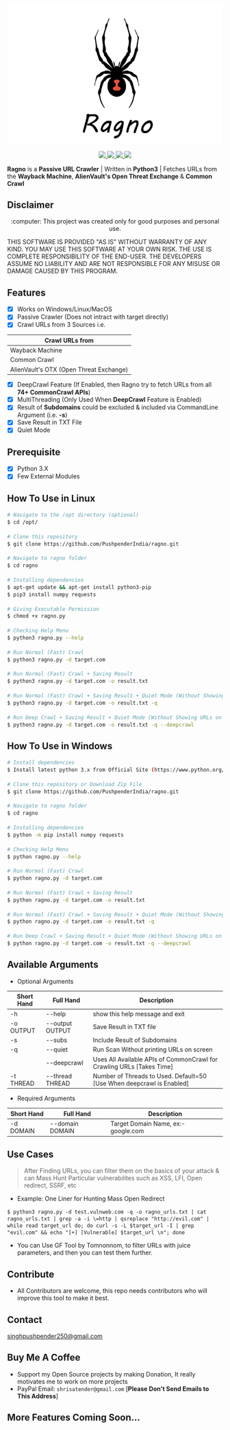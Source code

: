 <p align="center">
  <img src="https://github.com/PushpenderIndia/ragno/blob/master/img/ragno-logo.png" alt="Ragno Logo" />
</p>

<p align="center">
    <a href="https://python.org">
    <img src="https://img.shields.io/badge/Python-3.7-green.svg">
  </a>
  <a href="https://github.com/PushpenderIndia/ragno/blob/master/LICENSE">
    <img src="https://img.shields.io/badge/License-MIT-lightgrey.svg">
  </a>
  <a href="https://github.com/PushpenderIndia/ragno/releases">
    <img src="https://img.shields.io/badge/Release-1.0-blue.svg">
  </a>
    <a href="https://github.com/PushpenderIndia/ragno">
    <img src="https://img.shields.io/badge/Open%20Source-%E2%9D%A4-brightgreen.svg">
  </a>
</p>

**Ragno** is a **Passive URL Crawler** | Written in **Python3** | Fetches URLs from the **Wayback Machine**, **AlienVault's Open Threat Exchange** & **Common Crawl**

## Disclaimer
<p align="center">
  :computer: This project was created only for good purposes and personal use.
</p>

THIS SOFTWARE IS PROVIDED "AS IS" WITHOUT WARRANTY OF ANY KIND. YOU MAY USE THIS SOFTWARE AT YOUR OWN RISK. THE USE IS COMPLETE RESPONSIBILITY OF THE END-USER. THE DEVELOPERS ASSUME NO LIABILITY AND ARE NOT RESPONSIBLE FOR ANY MISUSE OR DAMAGE CAUSED BY THIS PROGRAM.

## Features
- [x] Works on Windows/Linux/MacOS
- [x] Passive Crawler (Does not intract with target directly)
- [x] Crawl URLs from 3 Sources i.e.

| Crawl URLs from |
| --------------- |
| Wayback Machine |
| Common Crawl    |
| AlienVault's OTX (Open Threat Exchange) |

- [x] DeepCrawl Feature (If Enabled, then Ragno try to fetch URLs from all **74+ CommonCrawl APIs**)
- [x] MultiThreading (Only Used When **DeepCrawl** Feature is Enabled)
- [x] Result of **Subdomains** could be excluded & included via CommandLine Argument (i.e. **-s**)
- [x] Save Result in TXT File
- [x] Quiet Mode

## Prerequisite
- [x] Python 3.X
- [x] Few External Modules

## How To Use in Linux
```bash
# Navigate to the /opt directory (optional)
$ cd /opt/

# Clone this repository
$ git clone https://github.com/PushpenderIndia/ragno.git

# Navigate to ragno folder
$ cd ragno

# Installing dependencies
$ apt-get update && apt-get install python3-pip
$ pip3 install numpy requests

# Giving Executable Permission
$ chmod +x ragno.py

# Checking Help Menu
$ python3 ragno.py --help

# Run Normal (Fast) Crawl
$ python3 ragno.py -d target.com 

# Run Normal (Fast) Crawl + Saving Result
$ python3 ragno.py -d target.com -o result.txt

# Run Normal (Fast) Crawl + Saving Result + Quiet Mode (Without Showing URLs on screen)
$ python3 ragno.py -d target.com -o result.txt -q

# Run Deep Crawl + Saving Result + Quiet Mode (Without Showing URLs on screen)
$ python3 ragno.py -d target.com -o result.txt -q --deepcrawl
```

## How To Use in Windows
```bash
# Install dependencies 
$ Install latest python 3.x from Official Site (https://www.python.org/downloads/)

# Clone this repository or Download Zip File
$ git clone https://github.com/PushpenderIndia/ragno.git

# Navigate to ragno folder
$ cd ragno

# Installing dependencies
$ python -m pip install numpy requests

# Checking Help Menu
$ python ragno.py --help

# Run Normal (Fast) Crawl
$ python ragno.py -d target.com 

# Run Normal (Fast) Crawl + Saving Result
$ python ragno.py -d target.com -o result.txt

# Run Normal (Fast) Crawl + Saving Result + Quiet Mode (Without Showing URLs on screen)
$ python ragno.py -d target.com -o result.txt -q

# Run Deep Crawl + Saving Result + Quiet Mode (Without Showing URLs on screen)
$ python ragno.py -d target.com -o result.txt -q --deepcrawl
```

## Available Arguments 
* Optional Arguments

| Short Hand  | Full Hand       | Description                     |
| ----------  | ---------       | -----------                     |
| -h          | --help          | show this help message and exit |
| -o OUTPUT   | --output OUTPUT | Save Result in TXT file         |
| -s          | --subs          | Include Result of Subdomains    |
| -q          | --quiet         | Run Scan Without printing URLs on screen |
|             | --deepcrawl     | Uses All Available APIs of CommonCrawl for Crawling URLs [Takes Time] |
| -t THREAD   | --thread THREAD | Number of Threads to Used. Default=50 [Use When deepcrawl is Enabled] |

* Required Arguments

| Short Hand  | Full Hand | Description |
| ----------  | --------- | ----------- |
| -d DOMAIN   | --domain DOMAIN | Target Domain Name, ex:- google.com |

## Use Cases

> After Finding URLs, you can filter them on the basics of your attack & can Mass Hunt Particular vulnerabilites such as XSS, LFI, Open redirect, SSRF, etc

* Example: One Liner for Hunting Mass Open Redirect
```
$ python3 ragno.py -d test.vulnweb.com -q -o ragno_urls.txt | cat ragno_urls.txt | grep -a -i \=http | qsreplace "http://evil.com" | while read target_url do; do curl -s -L $target_url -I | grep "evil.com" && echo "[+] [Vulnerable] $target_url \n"; done
```

* You can Use GF Tool by Tomnonnom, to filter URLs with juice parameters, and then you can test them further.

## Contribute

* All Contributors are welcome, this repo needs contributors who will improve this tool to make it best.

## Contact

singhpushpender250@gmail.com 

## Buy Me A Coffee

* Support my Open Source projects by making Donation, It really motivates me to work on more projects
* PayPal Email: `shrisatender@gmail.com` [**Please Don't Send Emails to This Address**]

## More Features Coming Soon...
